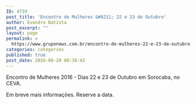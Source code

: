 ```yaml
---
ID: 4719
post_title: 'Encontro de Mulheres &#8211; 22 e 23 de Outubro'
author: Evandro Batista
post_excerpt: ""
layout: page
permalink: >
  https://www.gruponews.com.br/encontro-de-mulheres-22-e-23-de-outubro
categories: categories
published: true
post_date: 2016-08-20 00:38:42
---
```

Encontro de Mulheres 2016 - Dias 22 e 23 de Outubro em Sorocaba, no CEVA.

Em breve mais informações. Reserve a data.